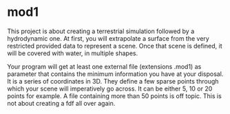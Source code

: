 # mod1

This project is about creating a terrestrial simulation followed by a hydrodynamic one.
At first, you will extrapolate a surface from the very restricted provided data
to represent a scene. Once that scene is defined, it will be covered with
water, in multiple shapes.

Your program will get at least one external file (extensions .mod1) as parameter that
contains the minimum information you have at your disposal. It is a series of coordinates
in 3D. They define a few sparse points through which your scene will imperatively go
across. It can be either 5, 10 or 20 points for example. A file containing more than 50
points is off topic. This is not about creating a fdf all over again.
